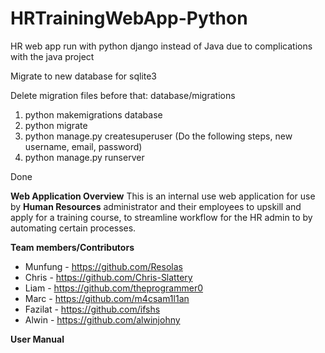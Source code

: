 # HRTrainingWebApp-Python
HR web app run with python django instead of Java due to complications with the java project

Migrate to new database for sqlite3

Delete migration files before that:
database/migrations


1. python makemigrations database
2. python migrate
3. python manage.py createsuperuser (Do the following steps, new username, email, password)
4. python manage.py runserver

Done

**Web Application Overview**
This is an internal use web application for use by **Human Resources** administrator and their employees to upskill and apply for a training course, to streamline workflow for the HR admin to by automating certain processes.


**Team members/Contributors**
- Munfung - https://github.com/Resolas
- Chris - https://github.com/Chris-Slattery
- Liam - https://github.com/theprogrammer0
- Marc - https://github.com/m4csam1l1an
- Fazilat - https://github.com/ifshs
- Alwin - https://github.com/alwinjohny



**User Manual**

